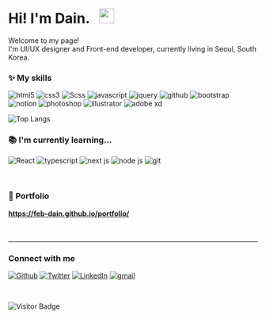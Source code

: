 <h1>Hi! I'm Dain. &nbsp; <img src="https://slackmojis.com/emojis/6016-meow_coffee/download" width="30"></h1>

<p>Welcome to my page! </br> I'm UI/UX designer and Front-end developer, currently living in Seoul, South Korea. </p>

<h3>✨ My skills</h3>
<p>
  <img alt="html5" src="https://img.shields.io/badge/-HTML5-E34F26?style=flat-square&logo=html5&logoColor=white" />
  <img alt="css3" src="https://img.shields.io/badge/-CSS3-41BF47?style=flat-square&logo=css3&logoColor=white" />
  <img alt="Scss" src="https://img.shields.io/badge/-SCSS-CC6699?style=flat-square&logo=sass&logoColor=white" />
  <img alt="javascript" src="https://img.shields.io/badge/-Javascript-0093D5?style=flat-square&logo=javascript&logoColor=white" />
  <img alt="jquery" src="https://img.shields.io/badge/-JQuery-0769AD?style=flat-square&logo=jquery&logoColor=white" />
  <img alt="github" src="https://img.shields.io/badge/-Github-323330?style=flat-square&logo=github&logoColor=white" />
  <img alt="bootstrap" src="https://img.shields.io/badge/-Bootstrap-7952B3?style=flat-square&logo=bootstrap&logoColor=white" />
  <img alt="notion" src="https://img.shields.io/badge/-Notion-231F20?style=flat-square&logo=notion&logoColor=white" />
  <img alt="photoshop" src="https://img.shields.io/badge/-Photoshop-34A7C1?style=flat-square&logo=adobe-photoshop&logoColor=white" />
  <img alt="illustrator" src="https://img.shields.io/badge/-Illustrator-FF9A00?style=flat-square&logo=adobe-illustrator&logoColor=white" />
  <img alt="adobe xd" src="https://img.shields.io/badge/-Adobe XD-8D1F89?style=flat-square&logo=adobe-xd&logoColor=white" />
</p>

![Top Langs](https://github-readme-stats.vercel.app/api/top-langs/?username=feb-dain)

<h3>📚 I'm currently learning...</h3>
<p>
  <img alt="React" src="https://img.shields.io/badge/-React-45b8d8?style=flat-square&logo=react&logoColor=white" />
  <img alt="typescript" src="https://img.shields.io/badge/Typescript-007ACC?style=flat-square&logo=typescript&logoColor=white" />
  <img alt="next js" src="https://img.shields.io/badge/Next.js-be0000?style=flat-square&logo=next.js&logoColor=white" />
  <img alt="node js" src="https://img.shields.io/badge/Node.js-339933?style=flat-square&logo=node.js&logoColor=white" />
  <img alt="git" src="https://img.shields.io/badge/-Git-F05032?style=flat-square&logo=git&logoColor=white" />
</p>
<br>
<h3>📌 Portfolio</h3>
<a href="https://feb-dain.github.io/portfolio/"><strong>https://feb-dain.github.io/portfolio/</strong></a>
<br>
<br>
<br>

------------
<h3>Connect with me</h3>
<p>
<a href="https://github.com/feb-dain" target="_blank"><img alt="Github" src="https://img.shields.io/badge/GitHub-%2312100E.svg?&style=for-the-badge&logo=Github&logoColor=white" /></a>
<a href="https://twitter.com/annyeonghihallo" target="_blank"><img alt="Twitter" src="https://img.shields.io/badge/twitter-%231DA1F2.svg?&style=for-the-badge&logo=twitter&logoColor=white" /></a>
<a href="https://www.linkedin.com/in/dain-lee-a4b274210" target="_blank"><img alt="LinkedIn" src="https://img.shields.io/badge/linkedin-%230077B5.svg?&style=for-the-badge&logo=linkedin&logoColor=white" /></a>
<a href="mailto:feb.dain@gmail.com" target="_blank"><img alt="gmail" src="https://img.shields.io/badge/-gmail-EA4335?style=for-the-badge&logo=gmail&logoColor=white" />
</p></a>
</p>

<br>

![Visitor Badge](https://visitor-badge.laobi.icu/badge?page_id=feb-dain.feb-dain)
